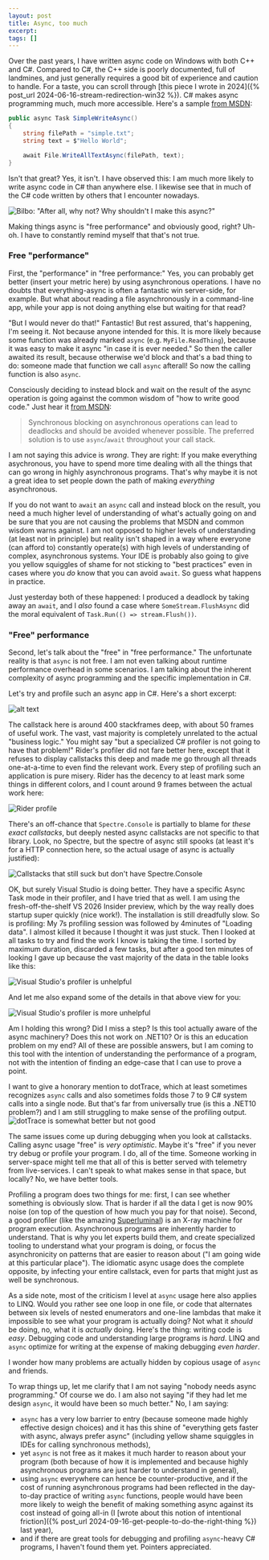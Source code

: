 ```yaml
---
layout: post
title: Async, too much
excerpt:
tags: []
---
```


Over the past years, I have written async code on Windows with both C++ and C#. Compared to C#, the C++ side is poorly documented, full of landmines, and just generally requires a good bit of experience and caution to handle. For a taste, you can scroll through [this piece I wrote in 2024]({% post_url 2024-06-16-stream-redirection-win32 %}). C# makes async programming much, much more accessible. Here's a sample [from MSDN](https://learn.microsoft.com/en-us/dotnet/csharp/asynchronous-programming/using-async-for-file-access):
```csharp
public async Task SimpleWriteAsync()
{
    string filePath = "simple.txt";
    string text = $"Hello World";

    await File.WriteAllTextAsync(filePath, text);
}
```

Isn't that great? Yes, it isn't. I have observed this: I am much more likely to write async code in C# than anywhere else. I likewise see that in much of the C# code written by others that I encounter nowadays.

![Bilbo: "After all, why not? Why shouldn't I make this async?"](../assets/img/2025-09-22-async-linq/bilbo.png)

Making things async is "free performance" and obviously good, right? Uh-oh. I have to constantly remind myself that that's not true.

### Free "performance"
First, the "performance" in "free performance:" Yes, you can probably get better (insert your metric here) by using asynchronous operations. I have no doubts that everything-async is often a fantastic win server-side, for example. But what about reading a file asynchronously in a command-line app, while your app is not doing anything else but waiting for that read?

"But I would never do that!" Fantastic! But rest assured, that's happening, I'm seeing it. Not because anyone intended for this. It is more likely because some function was already marked `async` (e.g. `MyFile.ReadThing`), because it was easy to make it async "in case it is ever needed." So then the caller awaited its result, because otherwise we'd block and that's a bad thing to do: someone made that function we call `async` afterall! So now the calling function is also `async`.

Consciously deciding to instead block and wait on the result of the async operation is going against the common wisdom of "how to write good code." Just hear it [from MSDN](https://learn.microsoft.com/en-us/dotnet/csharp/asynchronous-programming/async-scenarios#synchronous-access-to-asynchronous-operations):

> Synchronous blocking on asynchronous operations can lead to deadlocks and should be avoided whenever possible. The preferred solution is to use `async`/`await` throughout your call stack.

I am not saying this advice is *wrong*. They are right: If you make everything asychronous, you have to spend more time dealing with all the things that can go wrong in highly asynchronous programs. That's why maybe it is not a great idea to set people down the path of making *everything* asynchronous.

If you do not want to `await` an `async` call and instead block on the result, you need a much higher level of understanding of what's actually going on and be sure that you are not causing the problems that MSDN and common wisdom warns against. I am not opposed to higher levels of understanding (at least not in principle) but reality isn't shaped in a way where everyone (can afford to) constantly operate(s) with high levels of understanding of complex, asynchronous systems. Your IDE is probably also going to give you yellow squiggles of shame for not sticking to "best practices" even in cases where you _do_ know that you can avoid `await`. So guess what happens in practice.

Just yesterday both of these happened: I produced a deadlock by taking away an `await`, and I _also_ found a case where `SomeStream.FlushAsync` did the moral equivalent of `Task.Run(() => stream.Flush())`.

### "Free" performance
Second, let's talk about the "free" in "free performance." The unfortunate reality is that `async` is not free. I am not even talking about runtime performance overhead in some scenarios. I am talking about the inherent complexity of async programming and the specific implementation in C#.

Let's try and profile such an async app in C#. Here's a short excerpt:

![alt text](../assets/img/2025-09-22-async-linq/async-callstack.png)

The callstack here is around 400 stackframes deep, with about 50 frames of useful work. The vast, vast majority is completely unrelated to the actual "business logic." You might say "but a specialized C# profiler is not going to have that problem!" Rider's profiler did not fare better here, except that it refuses to display callstacks this deep and made me go through all threads one-at-a-time to even find the relevant work. Every step of profiling such an application is pure misery. Rider has the decency to at least mark some things in different colors, and I count around 9 frames between the actual work here:

![Rider profile](../assets/img/2025-09-22-async-linq/rider.png)

There's an off-chance that `Spectre.Console` is partially to blame for _these exact callstacks_, but deeply nested async callstacks are not specific to that library. Look, no Spectre, but the spectre of async still spooks (at least it's for a HTTP connection here, so the actual usage of async is actually justified):

![Callstacks that still suck but don't have Spectre.Console](../assets/img/2025-09-22-async-linq/no-spectre.png)

OK, but surely Visual Studio is doing better. They have a specific Async Task mode in their profiler, and I have tried that as well. I am using the fresh-off-the-shelf VS 2026 Insider preview, which by the way really does startup super quickly (nice work!). The installation is still dreadfully slow. So is profiling: My 7s profiling session was followed by 4minutes of "Loading data". I almost killed it because I thought it was just stuck. Then I looked at all tasks to try and find the work I know is taking the time. I sorted by maximum duration, discarded a few tasks, but after a good ten minutes of looking I gave up because the vast majority of the data in the table looks like this:

![Visual Studio's profiler is unhelpful](../assets/img/2025-09-22-async-linq/visual-studio.png)

And let me also expand some of the details in that above view for you:

![Visual Studio's profiler is more unhelpful](../assets/img/2025-09-22-async-linq/visual-studio-2.png)

Am I holding this wrong? Did I miss a step? Is this tool actually aware of the async machinery? Does this not work on .NET10? Or is this an education problem on my end? All of these are possible answers, but I am coming to this tool with the intention of understanding the performance of a program, not with the intention of finding an edge-case that I can use to prove a point.

I want to give a honorary mention to dotTrace, which at least sometimes recognizes `async` calls and also sometimes folds those 7 to 9 C# system calls into a single node. But that's far from universally true (is this a .NET10 problem?) and I am still struggling to make sense of the profiling output.
![dotTrace is somewhat better but not good](../assets/img/2025-09-22-async-linq/dottrace.png)

The same issues come up during debugging when you look at callstacks. Calling async usage "free" is _very optimistic_. Maybe it's "free" if you never try debug or profile your program. I do, all of the time. Someone working in server-space might tell me that all of this is better served with telemetry from live-services. I can't speak to what makes sense in that space, but locally? No, we have better tools.

Profiling a program does two things for me: first, I can see whether something is obviously slow. That is harder if all the data I get is now 90% noise (on top of the question of how much you pay for that noise). Second, a good profiler (like the amazing [Superluminal](https://superluminal.eu/)) is an X-ray machine for program execution. Asynchronous programs are inherently harder to understand. That is why you let experts build them, and create specialized tooling to understand what your program is doing, or focus the asynchronicity on patterns that are easier to reason about ("I am going wide at this particular place"). The idiomatic async usage does the complete opposite, by infecting your entire callstack, even for parts that might just as well be synchronous.

As a side note, most of the criticism I level at `async` usage here also applies to LINQ. Would you rather see one loop in one file, or code that alternates between six levels of nested enumerators and one-line lambdas that make it impossible to see what your program is actually doing? Not what it *should* be doing, no, what it is *actually* doing. Here's the thing: writing code is _easy_. Debugging code and understanding large programs is _hard_. LINQ and `async` optimize for writing at the expense of making debugging *even harder*.

I wonder how many problems are actually hidden by copious usage of `async` and friends.

To wrap things up, let me clarify that I am not saying "nobody needs async programming." Of course we do. I am also not saying "if they had let me design `async`, it would have been so much better." No, I am saying:
 * `async` has a very low barrier to entry (because someone made highly effective design choices) and it has this shine of "everything gets faster with async, always prefer async" (including yellow shame squiggles in IDEs for calling synchronous methods),
 * yet `async` is not free as it makes it much harder to reason about your program (both because of how it is implemented and because highly asynchronous programs are just harder to understand in general),
 * using `async` everywhere can hence be counter-productive, and if the cost of running asynchronous programs had been reflected in the day-to-day practice of writing `async` functions, people would have been more likely to weigh the benefit of making something async against its cost instead of going all-in (I [wrote about this notion of intentional friction]({% post_url 2024-09-16-get-people-to-do-the-right-thing %}) last year),
 * and if there are great tools for debugging and profiling `async`-heavy C# programs, I haven't found them yet. Pointers appreciated.